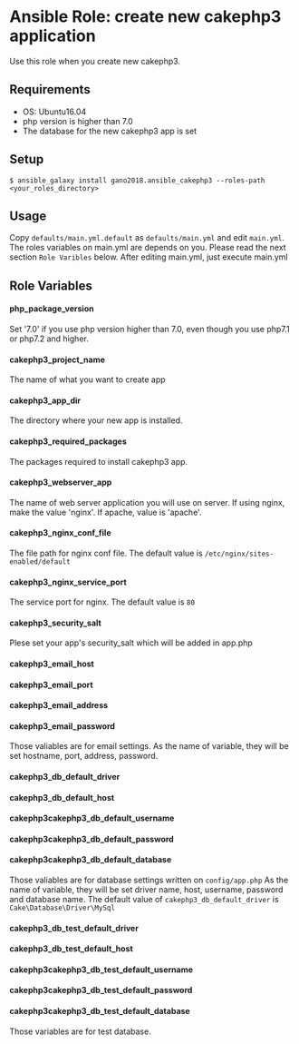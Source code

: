 # Ansible Role: create new cakephp3 application

Use this role when you create new cakephp3.

## Requirements

- OS: Ubuntu16.04
- php version is higher than 7.0
- The database for the new cakephp3 app is set

## Setup

```
$ ansible_galaxy install gano2018.ansible_cakephp3 --roles-path <your_roles_directory>
```

## Usage

Copy `defaults/main.yml.default` as `defaults/main.yml` and edit `main.yml`. The roles variables on main.yml are depends on you. Please read the next section `Role Varibles` below.
After editing main.yml, just execute main.yml

## Role Variables

#### php_package_version

  Set '7.0' if you use php version higher than 7.0, even though you use php7.1 or php7.2 and higher.

#### cakephp3_project_name

  The name of what you want to create app

#### cakephp3_app_dir

  The directory where your new app is installed.

#### cakephp3_required_packages

  The packages required to install cakephp3 app.

#### cakephp3_webserver_app

  The name of web server application you will use on server.
  If using nginx, make the value 'nginx'. If apache, value is 'apache'.

#### cakephp3_nginx_conf_file

  The file path for nginx conf file.
  The default value is `/etc/nginx/sites-enabled/default`

#### cakephp3_nginx_service_port

  The service port for nginx.
  The default value is `80`

#### cakephp3_security_salt

  Plese set your app's security_salt which will be added in app.php

#### cakephp3_email_host
#### cakephp3_email_port
#### cakephp3_email_address
#### cakephp3_email_password

  Those valiables are for email settings.
  As the name of variable, they will be set hostname, port, address, password.

#### cakephp3_db_default_driver
#### cakephp3_db_default_host
#### cakephp3cakephp3_db_default_username
#### cakephp3cakephp3_db_default_password
#### cakephp3cakephp3_db_default_database

  Those valiables are for database settings written on `config/app.php`
  As the name of variable, they will be set driver name, host, username, password and database name. The default value of `cakephp3_db_default_driver` is `Cake\Database\Driver\MySql`

#### cakephp3_db_test_default_driver
#### cakephp3_db_test_default_host
#### cakephp3cakephp3_db_test_default_username
#### cakephp3cakephp3_db_test_default_password
#### cakephp3cakephp3_db_test_default_database

  Those variables are for test database.

